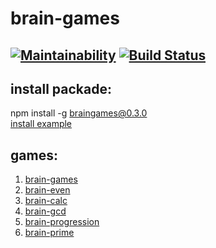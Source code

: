 # brain-games
[![Maintainability](https://api.codeclimate.com/v1/badges/a99a88d28ad37a79dbf6/maintainability)](https://codeclimate.com/github/alex343434/project-lvl1-s454)
[![Build Status](https://travis-ci.org/alex343434/project-lvl1-s454.svg?branch=master)](https://travis-ci.org/alex343434/project-lvl1-s454)
-------------
## install packade:
npm install -g braingames@0.3.0                     
[install example](https://asciinema.org/a/C9AE5HnR99C62agAd6b6Qc4B6)

## games:
1. [brain-games](https://asciinema.org/a/vxls4GcBdq7ENgvZoKyy5PIdt)
2. [brain-even](https://asciinema.org/a/a3DDmC7YpPeIJYySSyB9hKDlJ)
3. [brain-calc](https://asciinema.org/a/F8R9yk0B3ytFlw6jTvwta1dRB)
4. [brain-gcd](https://asciinema.org/a/V2iAIorRxvC9kZtEQacyFdEkF)
5. [brain-progression](https://asciinema.org/a/nNGFyKsxG11qdDXFa7c11N729)
6. [brain-prime](https://asciinema.org/a/CfR5RgRQaWl9Dv0GYrCWt5OK0)

